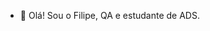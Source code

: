 - 👋 Olá! Sou o Filipe, QA e estudante de ADS.


<!---
LipeSanches/LipeSanches is a ✨ special ✨ repository because its `README.md` (this file) appears on your GitHub profile.
You can click the Preview link to take a look at your changes.
--->
